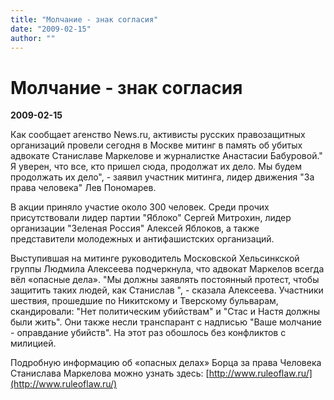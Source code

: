 ```yaml
---
title: "Молчание - знак согласия"
date: "2009-02-15"
author: ""
---
```


# Молчание - знак согласия

**2009-02-15** 

Как сообщает агенство News.ru, активисты русских правозащитных организаций провели сегодня в Москве митинг в память об убитых адвокате Станиславе Маркелове и журналистке Анастасии Бабуровой." Я уверен, что все, кто пришел сюда, продолжат их дело. Мы будем продолжать их дело", - заявил участник митинга, лидер движения "За права человека" Лев Пономарев.

В акции приняло участие около 300 человек. Среди прочих присутствовали лидер партии "Яблоко" Сергей Митрохин, лидер организации "Зеленая Россия" Алексей Яблоков, а также представители молодежных и антифашистских организаций.

Выступившая на митинге руководитель Московской Хельсинкской группы Людмила Алексеева подчеркнула, что адвокат Маркелов всегда вёл «опасные дела». "Мы должны заявлять постоянный протест, чтобы защитить таких людей, как Станислав ", - сказала Алексеева. Участники шествия, прошедшие по Никитскому и Тверскому бульварам, скандировали: "Нет политическим убийствам" и "Стас и Настя должны были жить". Они также несли транспарант с надписью "Ваше молчание - оправдание убийств". На этот раз обошлось без конфликтов с милицией.

Подробную информацию об «опасных делах» Борца за права Человека Станислава Маркелова можно узнать здесь: [http://www.ruleoflaw.ru/](http://www.ruleoflaw.ru/)